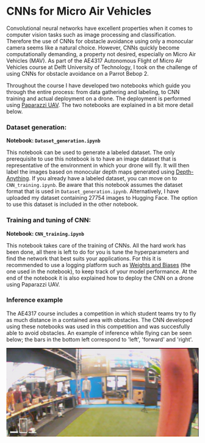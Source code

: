 # CNNs for Micro Air Vehicles
Convolutional neural networks have excellent properties when it comes to computer vision tasks such as image processing and classification. Therefore the use of CNNs for obstacle avoidance using only a monocular camera seems like a natural choice. However, CNNs quickly become computationally demanding, a property not desired, especially on Micro Air Vehicles (MAV). As part of the AE4317 Autonomous Flight of Micro Air Vehicles course at Delft University of Technology, I took on the challenge of using CNNs for obstacle avoidance on a Parrot Bebop 2.

Throughout the course I have developed two notebooks which guide you through the entire process: from data gathering and labeling, to CNN training and actual deployment on a drone. The deployment is performed using [Paparazzi UAV](https://github.com/paparazzi/paparazzi). The two notebooks are explained in a bit more detail below.

### Dataset generation:
**Notebook: `Dataset_generation.ipynb`**

This notebook can be used to generate a labeled dataset. The only prerequisite to use this notebook is to have an image dataset that is representative of the environment in which your drone will fly. It will then label the images based on monocular depth maps generated using [Depth-Anything](https://github.com/LiheYoung/Depth-Anything). If you already have a labeled dataset, you can move on to `CNN_training.ipynb`. Be aware that this notebook assumes the dataset format that is used in `Dataset_generation.ipynb`. Alternatively, I have uploaded my dataset containing 27754 images to Hugging Face. The option to use this dataset is included in the other notebook.

### Training and tuning of CNN:
**Notebook: `CNN_training.ipynb`**

This notebook takes care of the training of CNNs. All the hard work has been done, all there is left to do for you is tune the hyperparameters and find the network that best suits your applications. For this it is recommended to use a logging platform such as [Weights and Biases](https://wandb.ai/site) (the one used in the notebook), to keep track of your model performance. At the end of the notebook it is also explained how to deploy the CNN on a drone using Paparazzi UAV.

### Inference example
The AE4317 course includes a competition in which student teams try to fly as much distance in a contained area with obstacles. The CNN developed using these notebooks was used in this competition and was succesfully able to avoid obstacles. An example of inference while flying can be seen below; the bars in the bottom left correspond to 'left', 'forward' and 'right'.

![Inference](assets/inference_example.jpg)